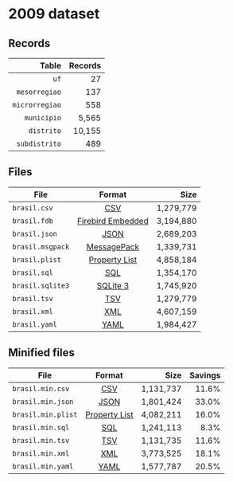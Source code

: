 # 2009 dataset

## Records

|          Table | Records |
| --------------:| -------:|
|           `uf` |      27 |
|  `mesorregiao` |     137 |
| `microrregiao` |     558 |
|    `municipio` |   5,565 |
|     `distrito` |  10,155 |
|  `subdistrito` |     489 |

## Files

| File             | Format                                                                                 |      Size |
| ---------------- |:--------------------------------------------------------------------------------------:| ---------:|
| `brasil.csv`     | [CSV](https://en.wikipedia.org/wiki/Comma-separated_values)                            | 1,279,779 |
| `brasil.fdb`     | [Firebird Embedded](https://en.wikipedia.org/wiki/Embedded_database#Firebird_Embedded) | 3,194,880 |
| `brasil.json`    | [JSON](https://en.wikipedia.org/wiki/JSON)                                             | 2,689,203 |
| `brasil.msgpack` | [MessagePack](https://en.wikipedia.org/wiki/MessagePack)                               | 1,339,731 |
| `brasil.plist`   | [Property List](https://en.wikipedia.org/wiki/Property_list)                           | 4,858,184 |
| `brasil.sql`     | [SQL](https://en.wikipedia.org/wiki/SQL)                                               | 1,354,170 |
| `brasil.sqlite3` | [SQLite 3](https://en.wikipedia.org/wiki/SQLite)                                       | 1,745,920 |
| `brasil.tsv`     | [TSV](https://en.wikipedia.org/wiki/Tab-separated_values)                              | 1,279,779 |
| `brasil.xml`     | [XML](https://en.wikipedia.org/wiki/XML)                                               | 4,607,159 |
| `brasil.yaml`    | [YAML](https://en.wikipedia.org/wiki/YAML)                                             | 1,984,427 |

## Minified files

| File               | Format                                                       |      Size | Savings |
| ------------------ |:------------------------------------------------------------:| ---------:| -------:|
| `brasil.min.csv`   | [CSV](https://en.wikipedia.org/wiki/Comma-separated_values)  | 1,131,737 |   11.6% |
| `brasil.min.json`  | [JSON](https://en.wikipedia.org/wiki/JSON)                   | 1,801,424 |   33.0% |
| `brasil.min.plist` | [Property List](https://en.wikipedia.org/wiki/Property_list) | 4,082,211 |   16.0% |
| `brasil.min.sql`   | [SQL](https://en.wikipedia.org/wiki/SQL)                     | 1,241,113 |    8.3% |
| `brasil.min.tsv`   | [TSV](https://en.wikipedia.org/wiki/Tab-separated_values)    | 1,131,735 |   11.6% |
| `brasil.min.xml`   | [XML](https://en.wikipedia.org/wiki/XML)                     | 3,773,525 |   18.1% |
| `brasil.min.yaml`  | [YAML](https://en.wikipedia.org/wiki/YAML)                   | 1,577,787 |   20.5% |